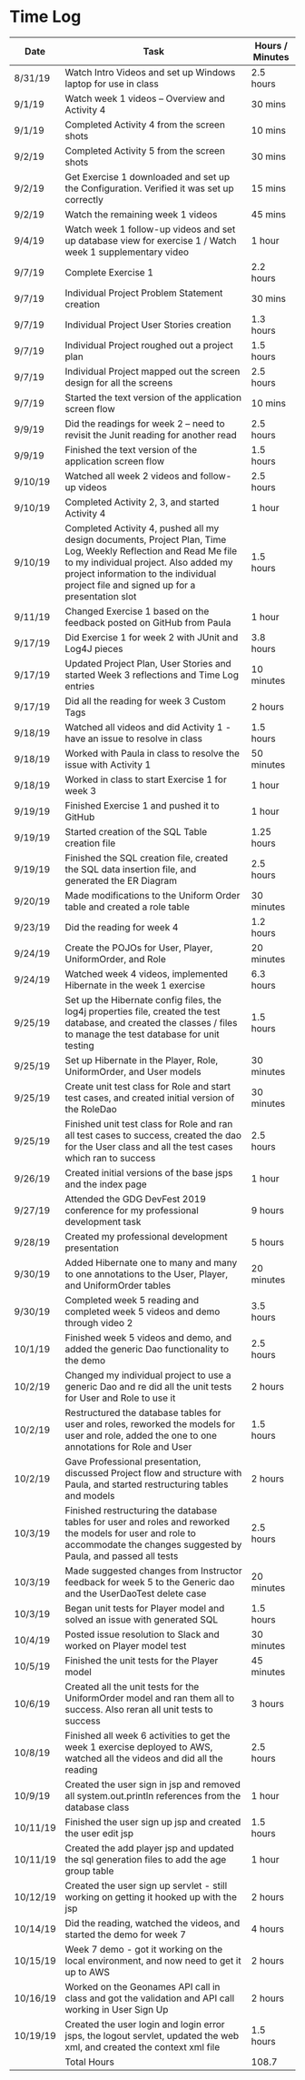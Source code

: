 # Time Log

| Date | Task | Hours / Minutes |
|------|------|-------|
| 8/31/19 | Watch Intro Videos and set up Windows laptop for use in class | 2.5 hours |
| 9/1/19 | Watch week 1 videos – Overview and Activity 4   | 30 mins  |
| 9/1/19 | Completed Activity 4 from the screen shots | 10 mins |
| 9/2/19 | Completed Activity 5 from the screen shots | 30 mins |
| 9/2/19 | Get Exercise 1 downloaded and set up the Configuration. Verified it was set up correctly | 15 mins |
| 9/2/19 | Watch the remaining week 1 videos  | 45 mins |
| 9/4/19 | Watch week 1 follow-up videos and set up database view for exercise 1 / Watch week 1 supplementary video | 1 hour
| 9/7/19 | Complete Exercise 1 | 2.2 hours|
| 9/7/19 | Individual Project Problem Statement creation | 30 mins |
| 9/7/19 | Individual Project User Stories creation | 1.3 hours |
| 9/7/19 | Individual Project roughed out a project plan | 1.5 hours |
| 9/7/19 | Individual Project mapped out the screen design for all the screens | 2.5 hours |
| 9/7/19 | Started the text version of the application screen flow | 10 mins |
| 9/9/19 | Did the readings for week 2 – need to revisit the Junit reading for another read | 2.5 hours |
| 9/9/19 | Finished the text version of the application screen flow | 1.5 hours |
| 9/10/19 | Watched all week 2 videos and follow-up videos | 2.5 hours |
| 9/10/19 | Completed Activity 2, 3, and started Activity 4 | 1 hour |
| 9/10/19 | Completed Activity 4, pushed all my design documents, Project Plan, Time Log, Weekly Reflection and Read Me file to my individual project.  Also added my project information to the individual project file and signed up for a presentation slot | 1.5 hours |
| 9/11/19 | Changed Exercise 1 based on the feedback posted on GitHub from Paula | 1 hour |
| 9/17/19 | Did Exercise 1 for week 2 with JUnit and Log4J pieces | 3.8 hours |
| 9/17/19 | Updated Project Plan, User Stories and started Week 3 reflections and Time Log entries | 10 minutes |
| 9/17/19 | Did all the reading for week 3 Custom Tags | 2 hours |
| 9/18/19 | Watched all videos and did Activity 1 - have an issue to resolve in class | 1.5 hours |
| 9/18/19 | Worked with Paula in class to resolve the issue with Activity 1 | 50 minutes |
| 9/18/19 | Worked in class to start Exercise 1 for week 3 | 1 hour |
| 9/19/19 | Finished Exercise 1 and pushed it to GitHub | 1 hour |
| 9/19/19 | Started creation of the SQL Table creation file | 1.25 hours |
| 9/19/19 | Finished the SQL creation file, created the SQL data insertion file, and generated the ER Diagram | 2.5 hours |
| 9/20/19 | Made modifications to the Uniform Order table and created a role table | 30 minutes |
| 9/23/19 | Did the reading for week 4 | 1.2 hours |
| 9/24/19 | Create the POJOs for User, Player, UniformOrder, and Role | 20 minutes |
| 9/24/19 | Watched week 4 videos, implemented Hibernate in the week 1 exercise | 6.3 hours |
| 9/25/19 | Set up the Hibernate config files, the log4j properties file, created the test database, and created the classes / files to manage the test database for unit testing | 1.5 hours |
| 9/25/19 | Set up Hibernate in the Player, Role, UniformOrder, and User models | 30 minutes |
| 9/25/19 | Create unit test class for Role and start test cases, and created initial version of the RoleDao | 30 minutes |
| 9/25/19 | Finished unit test class for Role and ran all test cases to success, created the dao for the User class and all the test cases which ran to success | 2.5 hours |
| 9/26/19 | Created initial versions of the base jsps and the index page | 1 hour |
| 9/27/19 | Attended the GDG DevFest 2019 conference for my professional development task | 9 hours |
| 9/28/19 | Created my professional development presentation | 5 hours |
| 9/30/19 | Added Hibernate one to many and many to one annotations to the User, Player, and UniformOrder tables | 20 minutes |
| 9/30/19 | Completed week 5 reading and completed week 5 videos and demo through video 2 | 3.5 hours |
| 10/1/19 | Finished week 5 videos and demo, and added the generic Dao functionality to the demo | 2.5 hours |
| 10/2/19 | Changed my individual project to use a generic Dao and re did all the unit tests for User and Role to use it | 2 hours |
| 10/2/19 | Restructured the database tables for user and roles, reworked the models for user and role, added the one to one annotations for Role and User | 1.5 hours |
| 10/2/19 | Gave Professional presentation, discussed Project flow and structure with Paula, and started restructuring tables and models | 2 hours |
| 10/3/19 | Finished restructuring the database tables for user and roles and reworked the models for user and role to accommodate the changes suggested by Paula, and passed all tests | 2.5 hours |
| 10/3/19 | Made suggested changes from Instructor feedback for week 5 to the Generic dao and the UserDaoTest delete case | 20 minutes |
| 10/3/19 | Began unit tests for Player model and solved an issue with generated SQL | 1.5 hours |
| 10/4/19 | Posted issue resolution to Slack and worked on Player model test | 30 minutes |
| 10/5/19 | Finished the unit tests for the Player model | 45 minutes |
| 10/6/19 | Created all the unit tests for the UniformOrder model and ran them all to success. Also reran all unit tests to success | 3 hours |
| 10/8/19 | Finished all week 6 activities to get the week 1 exercise deployed to AWS, watched all the videos and did all the reading | 2.5 hours | 
| 10/9/19 | Created the user sign in jsp and removed all system.out.println references from the database class | 1 hour |
| 10/11/19 | Finished the user sign up jsp and created the user edit jsp | 1.5 hours |
| 10/11/19 | Created the add player jsp and updated the sql generation files to add the age group table | 1 hour |
| 10/12/19 | Created the user sign up servlet - still working on getting it hooked up with the jsp | 2 hours |
| 10/14/19 | Did the reading, watched the videos, and started the demo for week 7 | 4 hours |
| 10/15/19 | Week 7 demo - got it working on the local environment, and now need to get it up to AWS | 2 hours |
| 10/16/19 | Worked on the Geonames API call in class and got the validation and API call working in User Sign Up | 2 hours |
| 10/19/19 | Created the user login and login error jsps, the logout servlet, updated the web xml, and created the context xml file | 1.5 hours |
| | Total Hours | 108.7  |